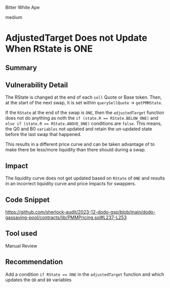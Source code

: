 Bitter White Ape

medium

# AdjustedTarget Does not Update When RState is ONE

## Summary

## Vulnerability Detail

The RState is changed at the end of each `sell` Quote or Base token. Then, at the start of the next swap, it is set within `querySellQuote` -> `getPMMState`.

If the `RState` at the end of the swap is `ONE`, then the `adjustedTarget` function does not do anything as noth the `if (state.R == RState.BELOW_ONE)` and `else if (state.R == RState.ABOVE_ONE)` conditions are `false`. This means, the Q0 and B0 `variables` not updated and retain the un-updated state before the last swap that happened.

This results in a different price curve and can be taken advantage of to make there be less/more liquidity than there should during a swap.

## Impact

The liquidity curve does not get updated based on `RState` of `ONE` and results in an incorrect liquidity curve and price impacts for swappers.

## Code Snippet

https://github.com/sherlock-audit/2023-12-dodo-gsp/blob/main/dodo-gassaving-pool/contracts/lib/PMMPricing.sol#L237-L253


## Tool used

Manual Review

## Recommendation

Add a condition `if RState == ONE` in the `adjustedTarget` function and which updates the `Q0` and `B0` variables